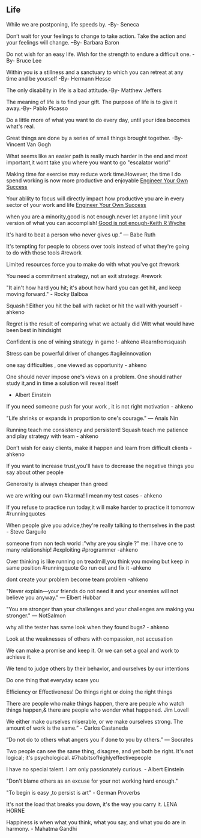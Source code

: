 <h2>Life</h2>
While we are postponing, life speeds by. -By- Seneca

Don’t wait for your feelings to change to take action. Take the action and your feelings will change. –By- Barbara Baron

Do not wish for an easy life. Wish for the strength to endure a difficult one. -By- Bruce Lee

Within you is a stillness and a sanctuary to which you can retreat at any time and be yourself -By- Hermann Hesse

The only disability in life is a bad attitude.-By- Matthew Jeffers

The meaning of life is to find your gift. The purpose of life is to give it away.-By- Pablo Picasso

Do a little more of what you want to do every day, until your idea becomes what's real.

Great things are done by a series of small things brought together. -By- Vincent Van Gogh

What seems like an easier path is really much harder in the end and most important,it wont take you where you want to go "escalator world"

Making time for exercise may reduce work time.However, the time I do spend working is now more productive and enjoyable <a href="https://www.goodreads.com/book/show/17396004-engineer-your-own-success">Engineer Your Own Success</a>

Your ability to focus will directly impact how productive you are in every sector of your work and life  <a href="https://www.goodreads.com/book/show/17396004-engineer-your-own-success">Engineer Your Own Success</a>

when you are a minority,good is not enough.never let anyone limit your version of what you can accomplish! <a href="https://www.goodreads.com/book/show/2967518-good-is-not-enough">Good is not enough-Keith R Wyche </a>

It's hard to beat a person who never gives up.” ― Babe Ruth

It's tempting for people to obsess over tools instead of what they're going to do with those tools #rework

Limited resources force you to make do with what you've got #rework

You need a commitment strategy, not an exit strategy. #rework

"It ain't how hard you hit; it's about how hard you can get hit, and keep moving forward." - Rocky Balboa 

Squash ! Either you hit the ball with racket or hit the wall with yourself - ahkeno

Regret is the result of comparing what we actually did Witt what would have been best in hindsight

Confident is one of wining strategy in game !- ahkeno #learnfromsquash 

Stress can be powerful driver of changes #agileinnovation

one say difficulties , one viewed as opportunity - ahkeno

One should never impose one's views on a problem. One should rather study it,and in time a solution will reveal itself
- Albert Einstein

If you need someone push for your work , it is not right motivation - ahkeno

"Life shrinks or expands in proportion to one's courage." — Anaïs Nin

Running teach me consistency and persistent!  Squash teach me patience and play strategy with team - ahkeno

Don’t wish for easy clients, make it happen and learn from difficult clients - ahkeno

If you want to increase trust,you'll have to decrease the negative things you say about other people

Generosity is always cheaper than greed

we are writing our own #karma! I mean my test cases - ahkeno

If you refuse to practice run today,it will make harder to practice it tomorrow #runningquotes

When people give you advice,they're really talking to themselves in the past - Steve Garguilo

someone from non tech world :"why are you single ?"
me: I have one to many relationship! #exploiting #programmer -ahkeno

Over thinking is like running on treadmill,you think you moving but keep in same position #runningquote Go run out  and fix it -ahkeno

dont create your problem become team problem -ahkeno

"Never explain―your friends do not need it and your enemies will not believe you anyway."  ― Elbert Hubbar

"You are stronger than your challenges and your challenges are making you stronger." — NotSalmon

why all the tester has same look when they found bugs? - ahkeno

Look at the weaknesses of others with compassion, not accusation

We can make a promise and keep it. Or we can set a goal and work to achieve it.

We tend to judge others by their behavior, and ourselves by our intentions

Do one thing that everyday scare you

Efficiency or Effectiveness! Do things right  or doing the right things

There are people who make things happen, there are people who watch things happen,& there are people who wonder what happened. 
Jim Lovell

We either make ourselves miserable, or we make ourselves strong. The amount of work is the same.” - Carlos Castaneda

“Do not do to others what angers you if done to you by others.” ― Socrates

Two people can see the same thing, disagree, and yet both be right. It's not logical; it's psychological. #7habitsofhighlyeffectivepeople

I have no special talent. I am only passionately curious. - Albert Einstein

"Don't blame others as an excuse for your not working hard enough."

"To begin is easy ,to persist is art" - German Proverbs

It's not the load that breaks you down, it's the way you carry it.
LENA HORNE

Happiness is when what you think, what you say, and what you do are in harmony. - Mahatma Gandhi


